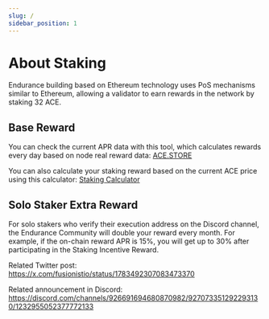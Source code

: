 ```yaml
---
slug: /
sidebar_position: 1
---
```


# About Staking

Endurance building based on Ethereum technology uses PoS mechanisms similar to Ethereum, allowing a validator to earn rewards in the network by staking 32 ACE.

## Base Reward

You can check the current APR data with this tool, which calculates rewards every day based on node real reward data: [ACE.STORE](https://beacon.fusionist.io/ethstore)

You can also calculate your staking reward based on the current ACE price using this calculator: [Staking Calculator](https://beacon.fusionist.io/calculator)

## Solo Staker Extra Reward

For solo stakers who verify their execution address on the Discord channel, the Endurance Community will double your reward every month. For example, if the on-chain reward APR is 15%, you will get up to 30% after participating in the Staking Incentive Reward.

Related Twitter post: https://x.com/fusionistio/status/1783492307083473370

Related announcement in Discord: https://discord.com/channels/926691694680870982/927073351292293130/1232955052377772133



